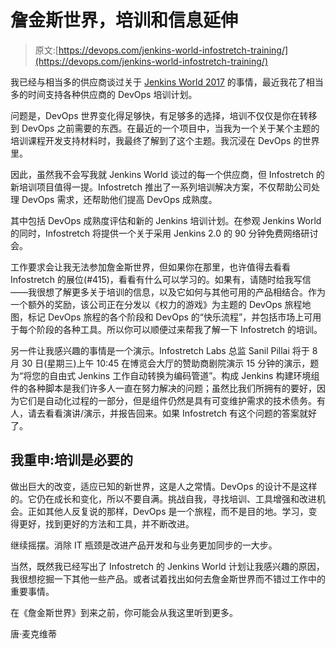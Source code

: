 # 詹金斯世界，培训和信息延伸

> 原文:[https://devops.com/jenkins-world-infostretch-training/](https://devops.com/jenkins-world-infostretch-training/)

我已经与相当多的供应商谈过关于 [Jenkins World 2017](https://www.cloudbees.com/event/jenkins-world-2017) 的事情，最近我花了相当多的时间支持各种供应商的 DevOps 培训计划。

问题是，DevOps 世界变化得足够快，有足够多的选择，培训不仅仅是你在转移到 DevOps 之前需要的东西。在最近的一个项目中，当我为一个关于某个主题的培训课程开发支持材料时，我最终了解到了这个主题。我沉浸在 DevOps 的世界里。

因此，虽然我不会写我就 Jenkins World 谈过的每一个供应商，但 Infostretch 的新培训项目值得一提。Infostretch 推出了一系列培训解决方案，不仅帮助公司处理 DevOps 需求，还帮助他们提高 DevOps 成熟度。

其中包括 DevOps 成熟度评估和新的 Jenkins 培训计划。在参观 Jenkins World 的同时，Infostretch 将提供一个关于采用 Jenkins 2.0 的 90 分钟免费网络研讨会。

工作要求会让我无法参加詹金斯世界，但如果你在那里，也许值得去看看 Infostretch 的展位(#415)，看看有什么可以学习的。如果有，请随时给我写信——我很想了解更多关于培训的信息，以及它如何与其他可用的产品相结合。作为一个额外的奖励，该公司正在分发以《权力的游戏》为主题的 DevOps 旅程地图，标记 DevOps 旅程的各个阶段和 DevOps 的“快乐流程”，并包括市场上可用于每个阶段的各种工具。所以你可以顺便过来帮我了解一下 Infostretch 的培训。

另一件让我感兴趣的事情是一个演示。Infostretch Labs 总监 Sanil Pillai 将于 8 月 30 日(星期三)上午 10:45 在博览会大厅的赞助商剧院演示 15 分钟的演示，题为“将您的自由式 Jenkins 工作自动转换为编码管道”。构成 Jenkins 构建环境组件的各种脚本是我们许多人一直在努力解决的问题；虽然比我们所拥有的要好，因为它们是自动化过程的一部分，但是组件仍然是具有可变维护需求的技术债务。有人，请去看看演讲/演示，并报告回来。如果 Infostretch 有这个问题的答案就好了。

## 我重申:培训是必要的

做出巨大的改变，适应已知的新世界，这是人之常情。DevOps 的设计不是这样的。它仍在成长和变化，所以不要自满。挑战自我，寻找培训、工具增强和改进机会。正如其他人反复说的那样，DevOps 是一个旅程，而不是目的地。学习，变得更好，找到更好的方法和工具，并不断改进。

继续摇摆。消除 IT 瓶颈是改进产品开发和与业务更加同步的一大步。

当然，既然我已经写出了 Infostretch 的 Jenkins World 计划让我感兴趣的原因，我很想挖掘一下其他一些产品。或者试着找出如何去詹金斯世界而不错过工作中的重要事情。

在《詹金斯世界》到来之前，你可能会从我这里听到更多。

唐·麦克维蒂